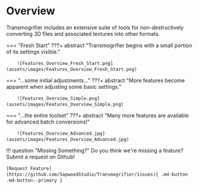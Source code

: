 # Overview

Transmogrifier includes an extensive suite of tools for non-destructively converting 3D files and associated textures into other formats.

=== "Fresh Start"
    ???+ abstract "Transmogrifier begins with a small portion of its settings visible."
        
        ![Features_Overview_Fresh_Start.png](assets/images/Features_Overview_Fresh_Start.png)


=== "...some initial adjustments..."
    ???+ abstract "More features become apparent when adjusting some basic settings."

        ![Features_Overview_Simple.png](assets/images/Features_Overview_Simple.png)


=== "...the entire toolset"
    ???+ abstract "Many more features are available for advanced batch conversions!"

        ![Features_Overview_Advanced.jpg](assets/images/Features_Overview_Advanced.jpg)




!!! question "Missing Something?"
    Do you think we're missing a feature?  Submit a request on Github!

    [Request Feature](https://github.com/SapwoodStudio/Transmogrifier/issues){ .md-button .md-button--primary }